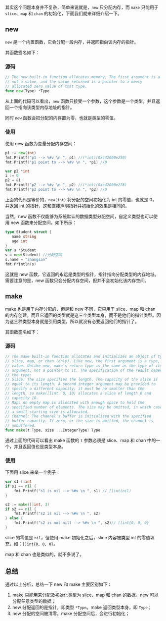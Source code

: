 其实这个问题本身并不复杂，简单来说就是，```new``` 只分配内存，而 ```make``` 只能用于 ```slice```、```map``` 和 ```chan``` 的初始化，下面我们就来详细介绍一下。

## new

```new``` 是一个内置函数，它会分配一段内存，并返回指向该内存的指针。

其函数签名如下：

### 源码

``` go
// The new built-in function allocates memory. The first argument is a type,
// not a value, and the value returned is a pointer to a newly
// allocated zero value of that type.
func new(Type) *Type
```

从上面的代码可以看出，```new``` 函数只接受一个参数，这个参数是一个类型，并且返回一个指向该类型内存地址的指针。

同时 ```new``` 函数会把分配的内存置为零，也就是类型的零值。

### 使用

使用 new 函数为变量分配内存空间：

``` go
p1 := new(int)
fmt.Printf("p1 --> %#v \n ", p1) //(*int)(0xc42000e250) 
fmt.Printf("p1 point to --> %#v \n ", *p1) //0

var p2 *int
i := 0
p2 = &i
fmt.Printf("p2 --> %#v \n ", p2) //(*int)(0xc42000e278) 
fmt.Printf("p2 point to --> %#v \n ", *p2) //0
```

上面的代码是等价的，`new(int)` 将分配的空间初始化为 int 的零值，也就是 0，并返回 int 的指针，这和直接声明指针并初始化的效果是相同的。

当然，new 函数不仅能够为系统默认的数据类型分配空间，自定义类型也可以使用 new 函数来分配空间，如下所示：

``` go
type Student struct {
   name string
   age int
}
var s *Student
s = new(Student) //分配空间
s.name = "zhangsan"
fmt.Println(s)
```

这就是 new 函数，它返回的永远是类型的指针，指针指向分配类型的内存地址。需要注意的是，new 函数只会分配内存空间，但并不会初始化该内存空间。

## make

make 也是用于内存分配的，但是和 new 不同，它只用于 slice、map 和 chan 的内存创建，而且它返回的类型就是这三个类型本身，而不是他们的指针类型。因为这三种类型本身就是引用类型，所以就没有必要返回他们的指针了。

其函数签名如下：

### 源码

``` go
// The make built-in function allocates and initializes an object of type
// slice, map, or chan (only). Like new, the first argument is a type, not a
// value. Unlike new, make's return type is the same as the type of its
// argument, not a pointer to it. The specification of the result depends on
// the type:
// Slice: The size specifies the length. The capacity of the slice is
// equal to its length. A second integer argument may be provided to
// specify a different capacity; it must be no smaller than the
// length, so make([]int, 0, 10) allocates a slice of length 0 and
// capacity 10.
// Map: An empty map is allocated with enough space to hold the
// specified number of elements. The size may be omitted, in which case
// a small starting size is allocated.
// Channel: The channel's buffer is initialized with the specified
// buffer capacity. If zero, or the size is omitted, the channel is
// unbuffered.
func make(t Type, size ...IntegerType) Type
```

通过上面的代码可以看出 make 函数的 `t` 参数必须是 slice、map 和 chan 中的一个，并且返回值也是类型本身。

### 使用

下面用 slice 来举一个例子：

``` go
var s1 []int
if s1 == nil {
    fmt.Printf("s1 is nil --> %#v \n ", s1) // []int(nil)
}

s2 := make([]int, 3)
if s2 == nil {
    fmt.Printf("s2 is nil --> %#v \n ", s2)
} else {
    fmt.Printf("s2 is not nill --> %#v \n ", s2)// []int{0, 0, 0}
}
```

slice 的零值是 `nil`，但使用 make 初始化之后，slice 内容被类型 int 的零值填充，如：`[]int{0, 0, 0}`。

map 和 chan 也是类似的，就不多说了。

## 总结

通过以上分析，总结一下 new 和 make 主要区别如下：

1. make 只能用来分配及初始化类型为 slice、map 和 chan 的数据。new 可以分配任意类型的数据；
2. new 分配返回的是指针，即类型 `*Type`。make 返回类型本身，即 `Type`；
3. new 分配的空间被清零。make 分配空间后，会进行初始化；

